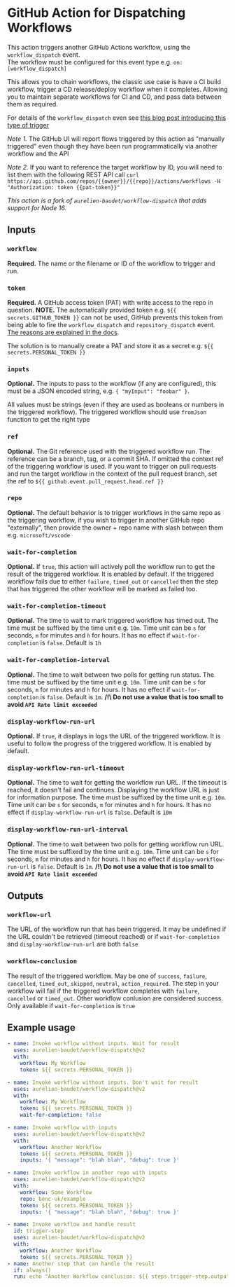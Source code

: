 # GitHub Action for Dispatching Workflows

This action triggers another GitHub Actions workflow, using the `workflow_dispatch` event.  
The workflow must be configured for this event type e.g. `on: [workflow_dispatch]`

This allows you to chain workflows, the classic use case is have a CI build workflow, trigger a CD release/deploy workflow when it completes. Allowing you to maintain separate workflows for CI and CD, and pass data between them as required.

For details of the `workflow_dispatch` even see [this blog post introducing this type of trigger](https://github.blog/changelog/2020-07-06-github-actions-manual-triggers-with-workflow_dispatch/)

*Note 1.* The GitHub UI will report flows triggered by this action as "manually triggered" even though they have been run programmatically via another workflow and the API

*Note 2.* If you want to reference the target workflow by ID, you will need to list them with the following REST API call `curl https://api.github.com/repos/{{owner}}/{{repo}}/actions/workflows -H "Authorization: token {{pat-token}}"`

_This action is a fork of `aurelien-baudet/workflow-dispatch` that adds support for Node 16._

## Inputs
### `workflow`
**Required.** The name or the filename or ID of the workflow to trigger and run.

### `token`

**Required.** A GitHub access token (PAT) with write access to the repo in question. **NOTE.** The automatically provided token e.g. `${{ secrets.GITHUB_TOKEN }}` can not be used, GitHub prevents this token from being able to fire the  `workflow_dispatch` and `repository_dispatch` event. [The reasons are explained in the docs](https://docs.github.com/en/actions/reference/events-that-trigger-workflows#triggering-new-workflows-using-a-personal-access-token).  

The solution is to manually create a PAT and store it as a secret e.g. `${{ secrets.PERSONAL_TOKEN }}`

### `inputs`
**Optional.** The inputs to pass to the workflow (if any are configured), this must be a JSON encoded string, e.g. `{ "myInput": "foobar" }`.

All values must be strings (even if they are used as booleans or numbers in the triggered workflow). The triggered workflow should use `fromJson` function to get the right type

### `ref`
**Optional.** The Git reference used with the triggered workflow run. The reference can be a branch, tag, or a commit SHA. If omitted the context ref of the triggering workflow is used. If you want to trigger on pull requests and run the target workflow in the context of the pull request branch, set the ref to `${{ github.event.pull_request.head.ref }}`

### `repo`
**Optional.** The default behavior is to trigger workflows in the same repo as the triggering workflow, if you wish to trigger in another GitHub repo "externally", then provide the owner + repo name with slash between them e.g. `microsoft/vscode`

### `wait-for-completion`
**Optional.** If `true`, this action will actively poll the workflow run to get the result of the triggered workflow. It is enabled by default. If the triggered workflow fails due to either `failure`, `timed_out` or `cancelled` then the step that has triggered the other workflow will be marked as failed too.

### `wait-for-completion-timeout`
**Optional.** The time to wait to mark triggered workflow has timed out. The time must be suffixed by the time unit e.g. `10m`. Time unit can be `s` for seconds, `m` for minutes and `h` for hours. It has no effect if `wait-for-completion` is `false`. Default is `1h`

### `wait-for-completion-interval`
**Optional.** The time to wait between two polls for getting run status. The time must be suffixed by the time unit e.g. `10m`. Time unit can be `s` for seconds, `m` for minutes and `h` for hours. It has no effect if `wait-for-completion` is `false`. Default is `1m`.
**/!\ Do not use a value that is too small to avoid `API Rate limit exceeded`**

### `display-workflow-run-url`
**Optional.** If `true`, it displays in logs the URL of the triggered workflow. It is useful to follow the progress of the triggered workflow. It is enabled by default.

### `display-workflow-run-url-timeout`
**Optional.** The time to wait for getting the workflow run URL. If the timeout is reached, it doesn't fail and continues. Displaying the workflow URL is just for information purpose. The time must be suffixed by the time unit e.g. `10m`. Time unit can be `s` for seconds, `m` for minutes and `h` for hours. It has no effect if `display-workflow-run-url` is `false`. Default is `10m`

### `display-workflow-run-url-interval`
**Optional.** The time to wait between two polls for getting workflow run URL. The time must be suffixed by the time unit e.g. `10m`. Time unit can be `s` for seconds, `m` for minutes and `h` for hours. It has no effect if `display-workflow-run-url` is `false`. Default is `1m`.
**/!\ Do not use a value that is too small to avoid `API Rate limit exceeded`**

## Outputs
### `workflow-url`
The URL of the workflow run that has been triggered. It may be undefined if the URL couldn't be retrieved (timeout reached) or if `wait-for-completion` and `display-workflow-run-url` are both `false`

### `workflow-conclusion`
The result of the triggered workflow. May be one of `success`, `failure`, `cancelled`, `timed_out`, `skipped`, `neutral`, `action_required`. The step in your workflow will fail if the triggered workflow completes with `failure`, `cancelled` or `timed_out`. Other workflow conlusion are considered success.
Only available if `wait-for-completion` is `true`


## Example usage
```yaml
- name: Invoke workflow without inputs. Wait for result
  uses: aurelien-baudet/workflow-dispatch@v2
  with:
    workflow: My Workflow
    token: ${{ secrets.PERSONAL_TOKEN }}
```

```yaml
- name: Invoke workflow without inputs. Don't wait for result
  uses: aurelien-baudet/workflow-dispatch@v2
  with:
    workflow: My Workflow
    token: ${{ secrets.PERSONAL_TOKEN }}
    wait-for-completion: false
```

```yaml
- name: Invoke workflow with inputs
  uses: aurelien-baudet/workflow-dispatch@v2
  with:
    workflow: Another Workflow
    token: ${{ secrets.PERSONAL_TOKEN }}
    inputs: '{ "message": "blah blah", "debug": true }'
```

```yaml
- name: Invoke workflow in another repo with inputs
  uses: aurelien-baudet/workflow-dispatch@v2
  with:
    workflow: Some Workflow
    repo: benc-uk/example
    token: ${{ secrets.PERSONAL_TOKEN }}
    inputs: '{ "message": "blah blah", "debug": true }'
```

```yaml
- name: Invoke workflow and handle result
  id: trigger-step
  uses: aurelien-baudet/workflow-dispatch@v2
  with:
    workflow: Another Workflow
    token: ${{ secrets.PERSONAL_TOKEN }}
- name: Another step that can handle the result
  if: always()
  run: echo "Another Workflow conclusion: ${{ steps.trigger-step.outputs.workflow-conclusion }}"
```
